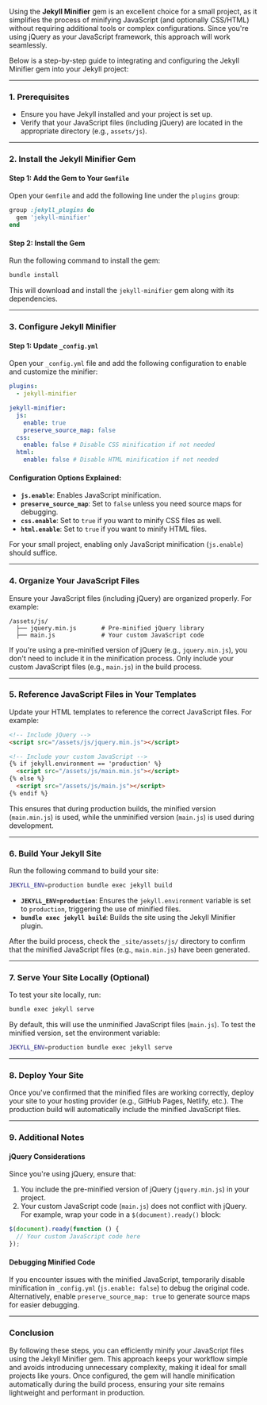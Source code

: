 Using the **Jekyll Minifier** gem is an excellent choice for a small project, as it simplifies the process of minifying JavaScript (and optionally CSS/HTML) without requiring additional tools or complex configurations. Since you're using jQuery as your JavaScript framework, this approach will work seamlessly.

Below is a step-by-step guide to integrating and configuring the Jekyll Minifier gem into your Jekyll project:

---

### **1. Prerequisites**
- Ensure you have Jekyll installed and your project is set up.
- Verify that your JavaScript files (including jQuery) are located in the appropriate directory (e.g., `assets/js`).

---

### **2. Install the Jekyll Minifier Gem**

#### **Step 1: Add the Gem to Your `Gemfile`**
Open your `Gemfile` and add the following line under the `plugins` group:

```ruby
group :jekyll_plugins do
  gem 'jekyll-minifier'
end
```

#### **Step 2: Install the Gem**
Run the following command to install the gem:

```bash
bundle install
```

This will download and install the `jekyll-minifier` gem along with its dependencies.

---

### **3. Configure Jekyll Minifier**

#### **Step 1: Update `_config.yml`**
Open your `_config.yml` file and add the following configuration to enable and customize the minifier:

```yaml
plugins:
  - jekyll-minifier

jekyll-minifier:
  js:
    enable: true
    preserve_source_map: false
  css:
    enable: false # Disable CSS minification if not needed
  html:
    enable: false # Disable HTML minification if not needed
```

#### **Configuration Options Explained**:
- **`js.enable`**: Enables JavaScript minification.
- **`preserve_source_map`**: Set to `false` unless you need source maps for debugging.
- **`css.enable`**: Set to `true` if you want to minify CSS files as well.
- **`html.enable`**: Set to `true` if you want to minify HTML files.

For your small project, enabling only JavaScript minification (`js.enable`) should suffice.

---

### **4. Organize Your JavaScript Files**

Ensure your JavaScript files (including jQuery) are organized properly. For example:

```
/assets/js/
  ├── jquery.min.js       # Pre-minified jQuery library
  ├── main.js             # Your custom JavaScript code
```

If you're using a pre-minified version of jQuery (e.g., `jquery.min.js`), you don't need to include it in the minification process. Only include your custom JavaScript files (e.g., `main.js`) in the build process.

---

### **5. Reference JavaScript Files in Your Templates**

Update your HTML templates to reference the correct JavaScript files. For example:

```html
<!-- Include jQuery -->
<script src="/assets/js/jquery.min.js"></script>

<!-- Include your custom JavaScript -->
{% if jekyll.environment == 'production' %}
  <script src="/assets/js/main.min.js"></script>
{% else %}
  <script src="/assets/js/main.js"></script>
{% endif %}
```

This ensures that during production builds, the minified version (`main.min.js`) is used, while the unminified version (`main.js`) is used during development.

---

### **6. Build Your Jekyll Site**

Run the following command to build your site:

```bash
JEKYLL_ENV=production bundle exec jekyll build
```

- **`JEKYLL_ENV=production`**: Ensures the `jekyll.environment` variable is set to `production`, triggering the use of minified files.
- **`bundle exec jekyll build`**: Builds the site using the Jekyll Minifier plugin.

After the build process, check the `_site/assets/js/` directory to confirm that the minified JavaScript files (e.g., `main.min.js`) have been generated.

---

### **7. Serve Your Site Locally (Optional)**

To test your site locally, run:

```bash
bundle exec jekyll serve
```

By default, this will use the unminified JavaScript files (`main.js`). To test the minified version, set the environment variable:

```bash
JEKYLL_ENV=production bundle exec jekyll serve
```

---

### **8. Deploy Your Site**

Once you've confirmed that the minified files are working correctly, deploy your site to your hosting provider (e.g., GitHub Pages, Netlify, etc.). The production build will automatically include the minified JavaScript files.

---

### **9. Additional Notes**

#### **jQuery Considerations**
Since you're using jQuery, ensure that:
1. You include the pre-minified version of jQuery (`jquery.min.js`) in your project.
2. Your custom JavaScript code (`main.js`) does not conflict with jQuery. For example, wrap your code in a `$(document).ready()` block:

```javascript
$(document).ready(function () {
  // Your custom JavaScript code here
});
```

#### **Debugging Minified Code**
If you encounter issues with the minified JavaScript, temporarily disable minification in `_config.yml` (`js.enable: false`) to debug the original code. Alternatively, enable `preserve_source_map: true` to generate source maps for easier debugging.

---

### **Conclusion**

By following these steps, you can efficiently minify your JavaScript files using the Jekyll Minifier gem. This approach keeps your workflow simple and avoids introducing unnecessary complexity, making it ideal for small projects like yours. Once configured, the gem will handle minification automatically during the build process, ensuring your site remains lightweight and performant in production.
